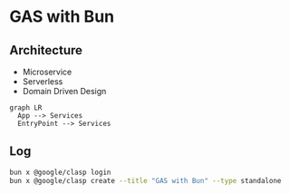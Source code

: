 # GAS with Bun

## Architecture

- Microservice
- Serverless
- Domain Driven Design

```mermaid
graph LR
  App --> Services
  EntryPoint --> Services
```

## Log

```sh
bun x @google/clasp login
bun x @google/clasp create --title "GAS with Bun" --type standalone
```

